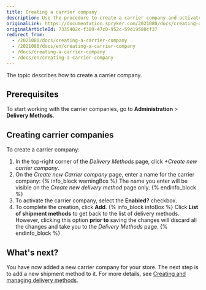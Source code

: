 ```yaml
---
title: Creating a carrier company
description: Use the procedure to create a carrier company and activate it in the Back Office.
originalLink: https://documentation.spryker.com/2021080/docs/creating-a-carrier-company
originalArticleId: 7335402c-f389-47c0-952c-59d19580cf37
redirect_from:
  - /2021080/docs/creating-a-carrier-company
  - /2021080/docs/en/creating-a-carrier-company
  - /docs/creating-a-carrier-company
  - /docs/en/creating-a-carrier-company
---
```


The topic describes how to create a carrier company.

## Prerequisites

To start working with the carrier companies, go to **Administration** > **Delivery Methods**.

## Creating carrier companies

To create a carrier company:

1. In the top-right corner of the *Delivery Methods* page, click *+Create new carrier company*.
2. On the *Create new Carrier company* page, enter a name for the carrier company:
{% info_block warningBox %}
 The name you enter will be visible on the *Create new delivery method* page only.
{% endinfo_block %}
4. To activate the carrier company, select the **Enabled?** checkbox. 
5. To complete the creation, click **Add**.
{% info_block infoBox %}
Click **List of shipment methods** to get back to the list of delivery methods. However, clicking this option **prior to** saving the changes will discard all the changes and take you to the *Delivery Methods* page.
{% endinfo_block %}

## What's next?

You have now added a new carrier company for your store.
The next step is to add a new shipment method to it. For more details, see [Creating and managing delivery methods](/docs/scos/user/user-guides/{{page.version}}/back-office-user-guide/administration/delivery-methods/creating-and-managing-delivery-methods.html).
